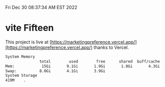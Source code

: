 Fri Dec 30 08:37:34 AM EST 2022

# vite Fifteen


This project is live at [https://marketingpreference.vercel.app/](https://marketingpreference.vercel.app/) thanks to Vercel.

```bash
System Memory
               total        used        free      shared  buff/cache   available
Mem:            15Gi       9.1Gi       1.9Gi       1.0Gi       4.3Gi       4.6Gi
Swap:          8.0Gi       4.1Gi       3.9Gi
System Storage
419M	.
```
